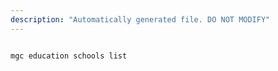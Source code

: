 ```yaml
---
description: "Automatically generated file. DO NOT MODIFY"
---
```


```cli

mgc education schools list

```